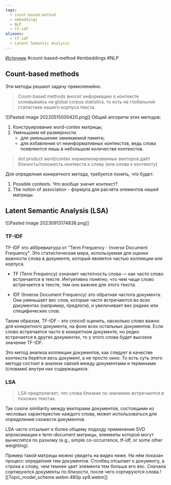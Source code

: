 ```yaml
---
tags:
  - count-based-method
  - embeddings
  - NLP
  - tf-idf
aliases:
  - tf-idf
  - Latent Semantic Analysis
---
```

[Источник]()
#count-based-method #embeddings #NLP

## Count-based methods
Эти методы решают задачу прямоленейно. 
>Count-based methods вносят информацию о контексте основываясь на global corpus statistics, то есть на глобальной статистике нашего корпуса текста.

![[Pasted image 20220515000420.png]]
Общий алгоритм этих методов:
1. Конструирование word-contex матрицы;
2. Уменьшаем её размерности.
	* для уменьшение занимаемой памяти;
	* для избавления от неинформативных контекстов, ведь слова появляются лишь в небольшом количестве контекстов. 

>dot product word/contex нормализированных векторов даёт близость/похожесть контекста к слову (или слова к контексту)

Для определния конкретного метода, требуется понять, что будет:
1. Possible contexts. Что вообще значит контекст? 
2. The notion of association - формула для расчёта элементов нашей матрицы.

## Latent Semantic Analysis (LSA)
![[Pasted image 20230913174838.png]]

### TF-IDF
TF-IDF это аббревиатура от "Term Frequency - Inverse Document Frequency". Это статистическая мера, используемая для оценки важности слова в документе, который является частью коллекции или корпуса.

- TF (Term Frequency) означает частотность слова — как часто слово встречается в тексте. Интуитивно понятно, что чем чаще слово встречается в тексте, тем оно важнее для этого текста.
    
- IDF (Inverse Document Frequency) это обратная частота документа. Она уменьшает вес слов, которые часто встречаются во всех документах (например, предлоги), и увеличивает вес редких или специфических слов.
    

Таким образом, TF-IDF - это способ оценить, насколько слово важно для конкретного документа, на фоне всех остальных документов. Если слово встречается часто в конкретном документе, но редко встречается в других документах, то у этого слова будет высокое значение TF-IDF.

Это метод анализа коллекции документов, как следует в качестве контекста берётся весь документ, а не просто окно. То есть суть этого метода состоит в анализе связей между документами и терминами (словами) внутри них содержащихся.

### LSA

> LSA предполагает, что слова близкие по значению встречаются в похожих текстах.

Так cosine similiarity между векторами документов, состоящими из числовых характерестик каждого слова, может использоваться для определения схожести документов.

LSA часто отсылыет к более общему подходу применения SVD апроксимации к term-document матрицы, элементы которой могут вычислятся по разному (e.g., simple co-occurrence, tf-idf, or some other weighting). 

Пример такой матрицы можно увидеть на видео ниже. На нём показан процесс определния тем документов. Столбец отсылает к документу, а строка к слову, чем темнее цвет элемента тем больше его вес. Сначала сортируются документы по близости, после чего сортируются слова.![[Topic_model_scheme.webm.480p.vp9.webm]]